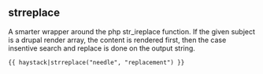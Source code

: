 ## strreplace

A smarter wrapper around the php str_ireplace function. If the given subject is a drupal render array, the content is rendered first, then the case insentive search and replace is done on the output string.

```
{{ haystack|strreplace("needle", "replacement") }}
```
